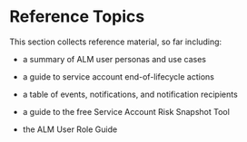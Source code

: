 ﻿[title]: # (Reference Topics)
[tags]: # (Account Lifecycle Manager,ALM,)
[priority]: # (8000)

# Reference Topics
 
This section collects reference material, so far including:

* a summary of ALM user personas and use cases

* a guide to service account end-of-lifecycle actions

* a table of events, notifications, and notification recipients

* a guide to the free Service Account Risk Snapshot Tool

* the ALM User Role Guide

